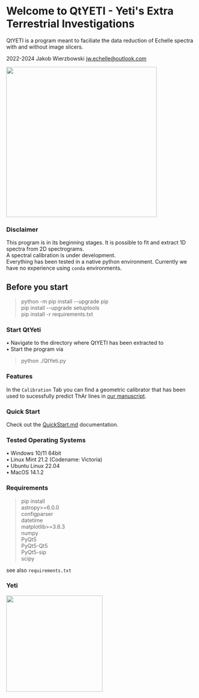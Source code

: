 # Welcome to QtYETI - Yeti's Extra Terrestrial Investigations
QtYETI is a program meant to faciliate the data reduction of Echelle spectra with and without image slicers.  
  
2022-2024 Jakob Wierzbowski <jw.echelle@outlook.com>

<a target="_blank" rel="noopener noreferrer" href="Resources/QtYetiProgram.png"><img align="center" src="Resources/QtYetiProgram.png" height="400" /></a>

### Disclaimer
This program is in its beginning stages. It is possible to fit and extract 1D spectra from 2D spectrograms.  
A spectral calibration is under development.  
Everything has been tested in a native python environment. Currently we have no experience using `conda` environments.

## Before you start
> python -m pip install --upgrade pip  
> pip install --upgrade setuptools  
> pip install -r requirements.txt  

### Start QtYeti
• Navigate to the directory where QtYETI has been extracted to  
• Start the program via
> python ./QtYeti.py

### Features
In the `Calibration` Tab you can find a geometric calibrator that has been used to sucessfully predict ThAr lines in <a target="_blank" rel="noopener noreferrer" href="https://arxiv.org/abs/2401.00105">our manuscript</a>.

### Quick Start ###
Check out the <a target="_blank" rel="noopener noreferrer" href="Documentation/QuickStart.md">QuickStart.md</a> documentation.

### Tested Operating Systems
• Windows 10/11 64bit  
• Linux Mint 21.2 (Codename: Victoria)  
• Ubuntu Linux 22.04  
• MacOS 14.1.2  

### Requirements
> pip install  
> astropy>=6.0.0  
> configparser  
> datetime  
> matplotlib>=3.6.3  
> numpy  
> PyQt5  
> PyQt5-Qt5  
> PyQt5-sip  
> scipy  
  
see also `requirements.txt`

### Yeti
<a target="_blank" rel="noopener noreferrer" href="qt_yeti/yeti.png"><img align="center" src="qt_yeti/yeti.png" height="256" /></a>
